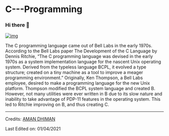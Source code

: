 # C---Programming
### Hi there 👋

[![img](https://media.giphy.com/media/PiWfijeEeJEI0uB7j6/giphy.gif)](https://www.tutorialspoint.com/cprogramming/index.htm)

The C programming language came out of Bell Labs in the early 1970s. According to the Bell Labs paper The Development of the C Language by Dennis Ritchie, “The C programming language was devised in the early 1970s as a system implementation language for the nascent Unix operating system. Derived from the typeless language BCPL, it evolved a type structure; created on a tiny machine as a tool to improve a meager programming environment.” Originally, Ken Thompson, a Bell Labs employee, desired to make a programming language for the new Unix platform. Thompson modified the BCPL system language and created B. However, not many utilities were ever written in B due to its slow nature and inability to take advantage of PDP-11 features in the operating system. This led to Ritchie improving on B, and thus creating C.

-----
Credits: [AMAN DHIMAN](https://github.com/AmanDhimanD)

Last Edited on: 01/04/2021
